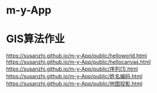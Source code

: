# m-y-App
GIS算法作业
==========
 https://susanzhi.github.io/m-y-App/public/helloworld.html <br>
 https://susanzhi.github.io/m-y-App/public/hellocanvas.html <br>
 https://susanzhi.github.io/m-y-App/public/序列(1).html <br>
 https://susanzhi.github.io/m-y-App/public/姓名编码.html <br>
 https://susanzhi.github.io/m-y-App/public/地图投影.html <br>
 
